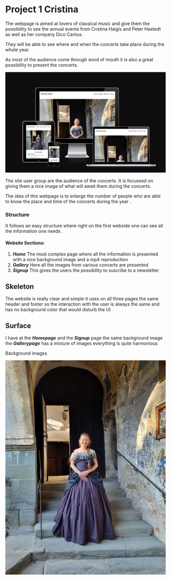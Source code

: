 # Project 1 Cristina

The webpage is aimed at lovers of classical music and give them the possibility 
to see the annual events from Cristina Haigis and Peter Hastedt as 
well as  her company Dico Cantus.


They will be able to see where and when the concerts take place during the 
whole year.

As most of the audience come through word of mouth it is also a great possibility
to present the concerts.

![Responsive website](assets/images/responsivewebsite.jpg)

The site  user group are  the audience of the concerts .It is focussed
on giving them a nice image of what will await them during the concerts.

The idea of this webpage is to enlarge the number of people who are able to 
know the place and time  of the concerts  during the year .

### Structure 

It follows an easy structure where right on the first webside one can see all 
the information one needs .

#### Website Sections:

1. ***Home***   The most complex page  where all the information is presented
                with a nice background image and a mp4 reproduction
2. ***Gallery***  Here  all the images from various concerts are presented
3. ***Signup*** This gives the users the possibility to suscribe to a newsletter
   
## Skeleton

   The website is really clear and simple it uses on all three pages the same 
   header and footer so the interaction with the user is always the same and has 
   no background color that would disturb the UI  

## Surface

I have at the ***Homepage*** and the ***Signup*** page the same background image
 the ***Gallerypage*** has a mixture of images  everything is quite
harmonious


Background images

![Cristina Haigis](assets/images/cristina1.jpg)